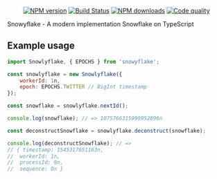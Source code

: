 <p align="center">
<a href="https://www.npmjs.com/package/snowyflake"><img src="https://img.shields.io/npm/v/snowyflake.svg?style=flat-square" alt="NPM version"></a>
<a href="https://travis-ci.org/negezor/snowyflake"><img src="https://img.shields.io/travis/negezor/snowyflake.svg?style=flat-square" alt="Build Status"></a>
<a href="https://www.npmjs.com/package/snowyflake"><img src="https://img.shields.io/npm/dt/snowyflake.svg?style=flat-square" alt="NPM downloads"></a>
<a href="https://www.codacy.com/app/negezor/snowyflake"><img src="https://img.shields.io/codacy/grade/3ddc9fe5bca94ec898e1286481859fc1.svg?style=flat-square" alt="Code quality"></a>
</p>

Snowyflake - A modern implementation Snowflake on TypeScript

## Example usage
```js
import Snowlyflake, { EPOCHS } from 'snowyflake';

const snowlyflake = new Snowlyflake({
	workerId: 1n,
	epoch: EPOCHS.TWITTER // BigInt timestamp
});

const snowflake = snowlyflake.nextId();

console.log(snowflake); // => 1075766315999952896n

const deconstructSnowflake = snowlyflake.deconstruct(snowflake);

console.log(deconstructSnowflake); // =>
// { timestamp: 1545317651163n,
// 	workerId: 1n,
// 	processId: 0n,
// 	sequence: 0n }

```

